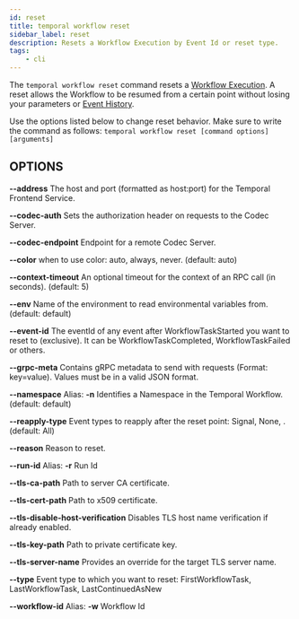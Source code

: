 ```yaml
---
id: reset
title: temporal workflow reset
sidebar_label: reset
description: Resets a Workflow Execution by Event Id or reset type.
tags:
	- cli
---
```



The `temporal workflow reset` command resets a [Workflow Execution](/workflows#workflow-execution).
A reset allows the Workflow to be resumed from a certain point without losing your parameters or [Event History](/workflows#event-history).

Use the options listed below to change reset behavior.
Make sure to write the command as follows:
`temporal workflow reset [command options] [arguments]`

## OPTIONS

**--address**
The host and port (formatted as host:port) for the Temporal Frontend Service.

**--codec-auth**
Sets the authorization header on requests to the Codec Server.

**--codec-endpoint**
Endpoint for a remote Codec Server.

**--color**
when to use color: auto, always, never. (default: auto)

**--context-timeout**
An optional timeout for the context of an RPC call (in seconds). (default: 5)

**--env**
Name of the environment to read environmental variables from. (default: default)

**--event-id**
The eventId of any event after WorkflowTaskStarted you want to reset to (exclusive). It can be WorkflowTaskCompleted, WorkflowTaskFailed or others.

**--grpc-meta**
Contains gRPC metadata to send with requests (Format: key=value). Values must be in a valid JSON format.

**--namespace**
Alias: **-n**
Identifies a Namespace in the Temporal Workflow. (default: default)

**--reapply-type**
Event types to reapply after the reset point: Signal, None, . (default: All)

**--reason**
Reason to reset.

**--run-id**
Alias: **-r**
Run Id

**--tls-ca-path**
Path to server CA certificate.

**--tls-cert-path**
Path to x509 certificate.

**--tls-disable-host-verification**
Disables TLS host name verification if already enabled.

**--tls-key-path**
Path to private certificate key.

**--tls-server-name**
Provides an override for the target TLS server name.

**--type**
Event type to which you want to reset: FirstWorkflowTask, LastWorkflowTask, LastContinuedAsNew

**--workflow-id**
Alias: **-w**
Workflow Id

